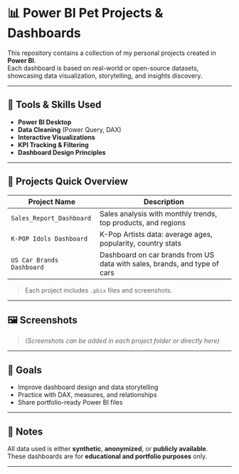 # 📊 Power BI Pet Projects & Dashboards

This repository contains a collection of my personal projects created in **Power BI**.  
Each dashboard is based on real-world or open-source datasets, showcasing data visualization, storytelling, and insights discovery.

---

## 🧰 Tools & Skills Used

- **Power BI Desktop**  
- **Data Cleaning** (Power Query, DAX)  
- **Interactive Visualizations**  
- **KPI Tracking & Filtering**  
- **Dashboard Design Principles**

---

## 📁 Projects Quick Overview 

| Project Name              | Description |
|---------------------------|-------------|
| `Sales_Report_Dashboard`  | Sales analysis with monthly trends, top products, and regions |
| `K-POP Idols Dashboard`  | K-Pop Artists data: average ages, popularity, country stats|
| `US Car Brands Dashboard`  | Dashboard on car brands from US data with sales, brands, and type of cars |

> Each project includes `.pbix` files and screenshots.

---

## 🖼️ Screenshots

> *(Screenshots can be added in each project folder or directly here)*

---

## 🎯 Goals

- Improve dashboard design and data storytelling  
- Practice with DAX, measures, and relationships  
- Share portfolio-ready Power BI files

---

## 📎 Notes

All data used is either **synthetic**, **anonymized**, or **publicly available**.  
These dashboards are for **educational and portfolio purposes** only.

---

